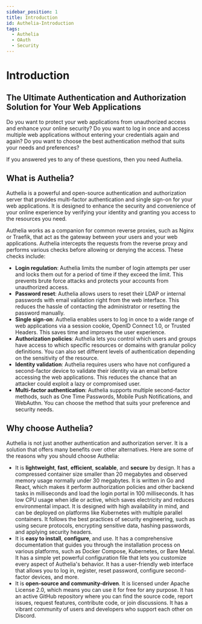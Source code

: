 ```yaml
---
sidebar_position: 1
title: Introduction
id: Authelia-Introduction
tags:
  - Authelia
  - OAuth
  - Security
---
```


# Introduction

## The Ultimate Authentication and Authorization Solution for Your Web Applications

Do you want to protect your web applications from unauthorized access and enhance your online security? Do you want to log in once and access multiple web applications without entering your credentials again and again? Do you want to choose the best authentication method that suits your needs and preferences?

If you answered yes to any of these questions, then you need Authelia.

## What is Authelia?

Authelia is a powerful and open-source authentication and authorization server that provides multi-factor authentication and single sign-on for your web applications. It is designed to enhance the security and convenience of your online experience by verifying your identity and granting you access to the resources you need.

Authelia works as a companion for common reverse proxies, such as Nginx or Traefik, that act as the gateway between your users and your web applications. Authelia intercepts the requests from the reverse proxy and performs various checks before allowing or denying the access. These checks include:

- **Login regulation**: Authelia limits the number of login attempts per user and locks them out for a period of time if they exceed the limit. This prevents brute force attacks and protects your accounts from unauthorized access.
- **Password reset**: Authelia allows users to reset their LDAP or internal passwords with email validation right from the web interface. This reduces the hassle of contacting the administrator or resetting the password manually.
- **Single sign-on**: Authelia enables users to log in once to a wide range of web applications via a session cookie, OpenID Connect 1.0, or Trusted Headers. This saves time and improves the user experience.
- **Authorization policies**: Authelia lets you control which users and groups have access to which specific resources or domains with granular policy definitions. You can also set different levels of authentication depending on the sensitivity of the resource.
- **Identity validation**: Authelia requires users who have not configured a second-factor device to validate their identity via an email before accessing the web applications. This reduces the chance that an attacker could exploit a lazy or compromised user.
- **Multi-factor authentication**: Authelia supports multiple second-factor methods, such as One Time Passwords, Mobile Push Notifications, and WebAuthn. You can choose the method that suits your preference and security needs.

## Why choose Authelia?

Authelia is not just another authentication and authorization server. It is a solution that offers many benefits over other alternatives. Here are some of the reasons why you should choose Authelia:

- It is **lightweight**, **fast**, **efficient**, **scalable**, and **secure** by design. It has a compressed container size smaller than 20 megabytes and observed memory usage normally under 30 megabytes. It is written in Go and React, which makes it perform authorization policies and other backend tasks in milliseconds and load the login portal in 100 milliseconds. It has low CPU usage when idle or active, which saves electricity and reduces environmental impact. It is designed with high availability in mind, and can be deployed on platforms like Kubernetes with multiple parallel containers. It follows the best practices of security engineering, such as using secure protocols, encrypting sensitive data, hashing passwords, and applying security headers.
- It is **easy to install**, **configure**, and use. It has a comprehensive documentation that guides you through the installation process on various platforms, such as Docker Compose, Kubernetes, or Bare Metal. It has a simple yet powerful configuration file that lets you customize every aspect of Authelia's behavior. It has a user-friendly web interface that allows you to log in, register, reset password, configure second-factor devices, and more.
- It is **open-source and community-driven**. It is licensed under Apache License 2.0, which means you can use it for free for any purpose. It has an active GitHub repository where you can find the source code, report issues, request features, contribute code, or join discussions. It has a vibrant community of users and developers who support each other on Discord.



